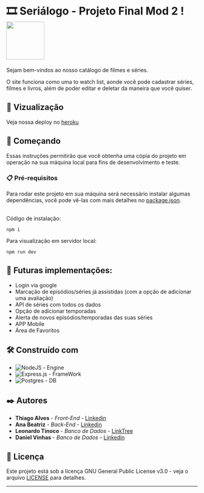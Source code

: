 # 🎞 Seriálogo - Projeto Final Mod 2 ! <img src="https://user-images.githubusercontent.com/95504029/151560441-2e792d97-fd65-462c-8fd7-70f581de5674.gif" width="100">

Sejam bem-vindos ao nosso catálogo de filmes e séries. <br>

O site funciona como uma to watch list, aonde você pode cadastrar séries, filmes e livros, além de poder editar e deletar da maneira que você quiser.

## 👀 Vizualização

Veja nossa deploy no [heroku](https://mod2-proj-final.herokuapp.com)

## 🚀 Começando

Essas instruções permitirão que você obtenha uma cópia do projeto em operação na sua máquina local para fins de desenvolvimento e teste.


### 📋 Pré-requisitos

Para rodar este projeto em sua máquina será necessário instalar algumas dependências, você pode vê-las com mais detalhes no [package.json](https://github.com/leotinoco7/MOD2-Proj-Final/blob/main/package.json). <br><br>

Código de instalação:

```
npm i 
```
Para visualização em servidor local:
```
npm run dev
```

## 🛒 Futuras implementações:

* Login via google
* Marcação de episódios/séries já assistidas (com a opção de adicionar uma avaliação)
* API de séries com todos os dados
* Opção de adicionar temporadas
* Alerta de novos episódios/temporadas
das suas séries
* APP Mobile
* Área de Favoritos

## 🛠️ Construído com

* ![NodeJS](https://img.shields.io/badge/node.js-6DA55F?style=for-the-badge&logo=node.js&logoColor=white) - Engine
* ![Express.js](https://img.shields.io/badge/express.js-%23404d59.svg?style=for-the-badge&logo=express&logoColor=%2361DAFB) - FrameWork
* ![Postgres](https://img.shields.io/badge/postgres-%23316192.svg?style=for-the-badge&logo=postgresql&logoColor=white) - DB

## ✒️ Autores

* **Thiago Alves** - *Front-End* - [Linkedin](https://www.linkedin.com/in/thiago-alves-b05ab2b0/)
* **Ana Beatriz** - *Back-End* - [Linkedin](https://www.linkedin.com/in/anabeatrizalmeida/)
* **Leonardo Tinoco** - *Banco de Dados* - [LinkTree](https://linktr.ee/leotinoco7)
* **Daniel Vinhas** - *Banco de Dados* - [Linkedin](https://www.linkedin.com/in/vinhasdaniel/)


## 📄 Licença

Este projeto está sob a licença GNU General Public License v3.0 - veja o arquivo [LICENSE](https://github.com/leotinoco7/MOD2-Proj-Final/blob/main/LICENSE) para detalhes.

---
